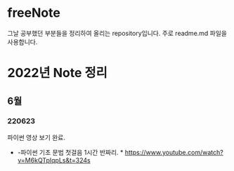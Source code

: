 # freeNote
그날 공부했던 부분들을 정리하여 올리는 repository입니다. 주로 readme.md 파일을 사용합니다.

# 2022년 Note 정리

## 6월

### 220623

파이썬 영상 보기 완료.
* -파이썬 기초 문법 첫걸음 1시간 반짜리. *
https://www.youtube.com/watch?v=M6kQTpIqpLs&t=324s












